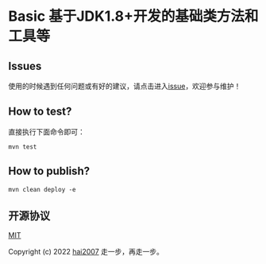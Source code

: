 # Basic 基于JDK1.8+开发的基础类方法和工具等

## Issues
使用的时候遇到任何问题或有好的建议，请点击进入[issue](https://github.com/hai2007/basic.java/issues)，欢迎参与维护！

## How to test?

直接执行下面命令即可：

```
mvn test
```

## How to publish?

```
mvn clean deploy -e
```

开源协议
---------------------------------------
[MIT](https://github.com/hai2007/basic.java/blob/master/LICENSE)

Copyright (c) 2022 [hai2007](https://hai2007.gitee.io/sweethome/) 走一步，再走一步。
